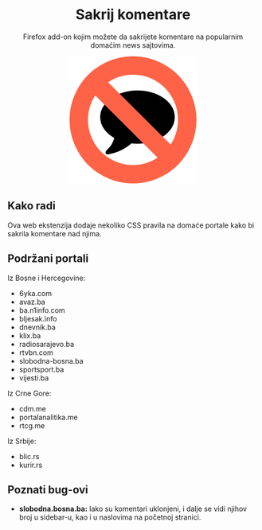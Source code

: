 <h1 align=center>Sakrij komentare</h1>

<p align=center>Firefox add-on kojim možete da sakrijete komentare na popularnim domaćim news sajtovima.</p>

<p align=center>
  <img style="" alt="ikona" src="ikone/256.png">
</p>

## Kako radi

Ova web ekstenzija dodaje nekoliko CSS pravila na domaće portale kako bi sakrila komentare nad njima.

## Podržani portali

Iz Bosne i Hercegovine:

* 6yka.com
* avaz.ba
* ba.n1info.com
* bljesak.info
* dnevnik.ba
* klix.ba
* radiosarajevo.ba
* rtvbn.com
* slobodna-bosna.ba
* sportsport.ba
* vijesti.ba

Iz Crne Gore:

* cdm.me
* portalanalitika.me
* rtcg.me

Iz Srbije:

* blic.rs
* kurir.rs


## Poznati bug-ovi

* **slobodna.bosna.ba:** Iako su komentari uklonjeni, i dalje se vidi njihov broj u sidebar-u, kao i u naslovima na početnoj stranici.
